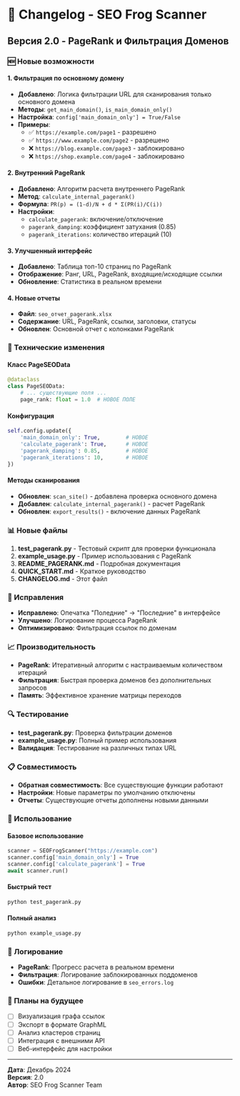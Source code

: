 # 📝 Changelog - SEO Frog Scanner

## Версия 2.0 - PageRank и Фильтрация Доменов

### 🆕 Новые возможности

#### 1. Фильтрация по основному домену
- **Добавлено**: Логика фильтрации URL для сканирования только основного домена
- **Методы**: `get_main_domain()`, `is_main_domain_only()`
- **Настройка**: `config['main_domain_only'] = True/False`
- **Примеры**:
  - ✅ `https://example.com/page1` - разрешено
  - ✅ `https://www.example.com/page2` - разрешено
  - ❌ `https://blog.example.com/page3` - заблокировано
  - ❌ `https://shop.example.com/page4` - заблокировано

#### 2. Внутренний PageRank
- **Добавлено**: Алгоритм расчета внутреннего PageRank
- **Метод**: `calculate_internal_pagerank()`
- **Формула**: `PR(p) = (1-d)/N + d * Σ(PR(i)/C(i))`
- **Настройки**:
  - `calculate_pagerank`: включение/отключение
  - `pagerank_damping`: коэффициент затухания (0.85)
  - `pagerank_iterations`: количество итераций (10)

#### 3. Улучшенный интерфейс
- **Добавлено**: Таблица топ-10 страниц по PageRank
- **Отображение**: Ранг, URL, PageRank, входящие/исходящие ссылки
- **Обновление**: Статистика в реальном времени

#### 4. Новые отчеты
- **Файл**: `seo_отчет_pagerank.xlsx`
- **Содержание**: URL, PageRank, ссылки, заголовки, статусы
- **Обновлен**: Основной отчет с колонками PageRank

### 🔧 Технические изменения

#### Класс PageSEOData
```python
@dataclass
class PageSEOData:
    # ... существующие поля ...
    page_rank: float = 1.0  # НОВОЕ ПОЛЕ
```

#### Конфигурация
```python
self.config.update({
    'main_domain_only': True,        # НОВОЕ
    'calculate_pagerank': True,      # НОВОЕ
    'pagerank_damping': 0.85,        # НОВОЕ
    'pagerank_iterations': 10,       # НОВОЕ
})
```

#### Методы сканирования
- **Обновлен**: `scan_site()` - добавлена проверка основного домена
- **Добавлен**: `calculate_internal_pagerank()` - расчет PageRank
- **Обновлен**: `export_results()` - включение данных PageRank

### 📊 Новые файлы

1. **test_pagerank.py** - Тестовый скрипт для проверки функционала
2. **example_usage.py** - Пример использования с PageRank
3. **README_PAGERANK.md** - Подробная документация
4. **QUICK_START.md** - Краткое руководство
5. **CHANGELOG.md** - Этот файл

### 🐛 Исправления

- **Исправлено**: Опечатка "Поледние" → "Последние" в интерфейсе
- **Улучшено**: Логирование процесса PageRank
- **Оптимизировано**: Фильтрация ссылок по доменам

### 📈 Производительность

- **PageRank**: Итеративный алгоритм с настраиваемым количеством итераций
- **Фильтрация**: Быстрая проверка доменов без дополнительных запросов
- **Память**: Эффективное хранение матрицы переходов

### 🔍 Тестирование

- **test_pagerank.py**: Проверка фильтрации доменов
- **example_usage.py**: Полный пример использования
- **Валидация**: Тестирование на различных типах URL

### 📋 Совместимость

- **Обратная совместимость**: Все существующие функции работают
- **Настройки**: Новые параметры по умолчанию отключены
- **Отчеты**: Существующие отчеты дополнены новыми данными

### 🚀 Использование

#### Базовое использование
```python
scanner = SEOFrogScanner("https://example.com")
scanner.config['main_domain_only'] = True
scanner.config['calculate_pagerank'] = True
await scanner.run()
```

#### Быстрый тест
```bash
python test_pagerank.py
```

#### Полный анализ
```bash
python example_usage.py
```

### 📝 Логирование

- **PageRank**: Прогресс расчета в реальном времени
- **Фильтрация**: Логирование заблокированных поддоменов
- **Ошибки**: Детальное логирование в `seo_errors.log`

### 🔮 Планы на будущее

- [ ] Визуализация графа ссылок
- [ ] Экспорт в формате GraphML
- [ ] Анализ кластеров страниц
- [ ] Интеграция с внешними API
- [ ] Веб-интерфейс для настройки

---

**Дата**: Декабрь 2024  
**Версия**: 2.0  
**Автор**: SEO Frog Scanner Team 